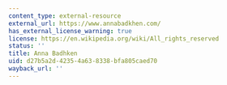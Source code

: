 ```yaml
---
content_type: external-resource
external_url: https://www.annabadkhen.com/
has_external_license_warning: true
license: https://en.wikipedia.org/wiki/All_rights_reserved
status: ''
title: Anna Badhken
uid: d27b5a2d-4235-4a63-8338-bfa805caed70
wayback_url: ''
---
```

